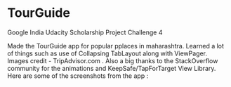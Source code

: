 # TourGuide
Google India Udacity Scholarship Project Challenge 4

Made the TourGuide app for popular pplaces in maharashtra. 
Learned a lot of things such as use of Collapsing TabLayout along with ViewPager. 
Images credit - TripAdvisor.com . 
Also a big thanks to the StackOverflow community for the animations and KeepSafe/TapForTarget View Library. 
Here are some of the screenshots from the app :

